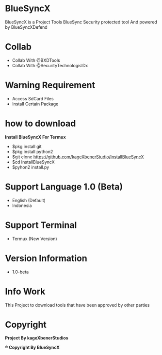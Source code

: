 # BlueSyncX
BlueSyncX is a Project Tools BlueSync Security protected tool And powered by BlueSyncXDefend


# Collab
- Collab With @BXDTools
- Collab With @SecurityTechnologisIDx


# Warning Requirement
- Access SdCard Files
- Install Certain Package


# how to download
**Install BlueSyncX For Termux**
- $pkg install git
- $pkg install python2
- $git clone https://github.com/kageXbenerStudio/InstallBlueSyncX
- $cd InstallBlueSyncX
- $pyhon2 install.py

# Support Language 1.0 (Beta)
- English (Default)
- Indonesia


# Support Terminal 
- Termux (New Version)


# Version Information
- 1.0-beta


# Info Work
This Project to download tools that have been approved by other parties


# Copyright
**Project By kageXbenerStudios**

**® Copyright By BlueSyncX**
